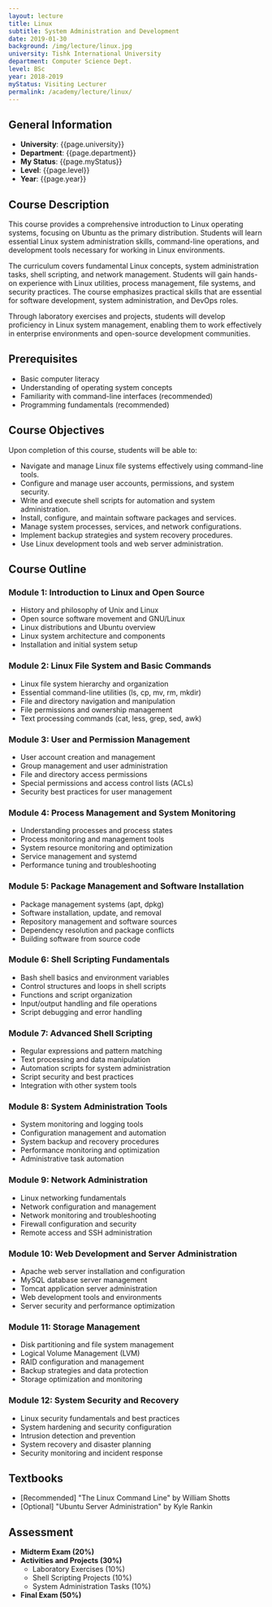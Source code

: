 ```yaml
---
layout: lecture
title: Linux
subtitle: System Administration and Development
date: 2019-01-30
background: /img/lecture/linux.jpg
university: Tishk International University
department: Computer Science Dept.
level: BSc
year: 2018-2019
myStatus: Visiting Lecturer
permalink: /academy/lecture/linux/
---
```


## General Information

- **University**: {{page.university}}
- **Department**: {{page.department}}
- **My Status**: {{page.myStatus}}
- **Level**: {{page.level}}
- **Year**: {{page.year}}

## Course Description

This course provides a comprehensive introduction to Linux operating systems, focusing on Ubuntu as the primary distribution. Students will learn essential Linux system administration skills, command-line operations, and development tools necessary for working in Linux environments.

The curriculum covers fundamental Linux concepts, system administration tasks, shell scripting, and network management. Students will gain hands-on experience with Linux utilities, process management, file systems, and security practices. The course emphasizes practical skills that are essential for software development, system administration, and DevOps roles.

Through laboratory exercises and projects, students will develop proficiency in Linux system management, enabling them to work effectively in enterprise environments and open-source development communities.

## Prerequisites

- Basic computer literacy
- Understanding of operating system concepts
- Familiarity with command-line interfaces (recommended)
- Programming fundamentals (recommended)

## Course Objectives

Upon completion of this course, students will be able to:

- Navigate and manage Linux file systems effectively using command-line tools.
- Configure and manage user accounts, permissions, and system security.
- Write and execute shell scripts for automation and system administration.
- Install, configure, and maintain software packages and services.
- Manage system processes, services, and network configurations.
- Implement backup strategies and system recovery procedures.
- Use Linux development tools and web server administration.

## Course Outline

### Module 1: Introduction to Linux and Open Source

- History and philosophy of Unix and Linux
- Open source software movement and GNU/Linux
- Linux distributions and Ubuntu overview
- Linux system architecture and components
- Installation and initial system setup

### Module 2: Linux File System and Basic Commands

- Linux file system hierarchy and organization
- Essential command-line utilities (ls, cp, mv, rm, mkdir)
- File and directory navigation and manipulation
- File permissions and ownership management
- Text processing commands (cat, less, grep, sed, awk)

### Module 3: User and Permission Management

- User account creation and management
- Group management and user administration
- File and directory access permissions
- Special permissions and access control lists (ACLs)
- Security best practices for user management

### Module 4: Process Management and System Monitoring

- Understanding processes and process states
- Process monitoring and management tools
- System resource monitoring and optimization
- Service management and systemd
- Performance tuning and troubleshooting

### Module 5: Package Management and Software Installation

- Package management systems (apt, dpkg)
- Software installation, update, and removal
- Repository management and software sources
- Dependency resolution and package conflicts
- Building software from source code

### Module 6: Shell Scripting Fundamentals

- Bash shell basics and environment variables
- Control structures and loops in shell scripts
- Functions and script organization
- Input/output handling and file operations
- Script debugging and error handling

### Module 7: Advanced Shell Scripting

- Regular expressions and pattern matching
- Text processing and data manipulation
- Automation scripts for system administration
- Script security and best practices
- Integration with other system tools

### Module 8: System Administration Tools

- System monitoring and logging tools
- Configuration management and automation
- System backup and recovery procedures
- Performance monitoring and optimization
- Administrative task automation

### Module 9: Network Administration

- Linux networking fundamentals
- Network configuration and management
- Network monitoring and troubleshooting
- Firewall configuration and security
- Remote access and SSH administration

### Module 10: Web Development and Server Administration

- Apache web server installation and configuration
- MySQL database server management
- Tomcat application server administration
- Web development tools and environments
- Server security and performance optimization

### Module 11: Storage Management

- Disk partitioning and file system management
- Logical Volume Management (LVM)
- RAID configuration and management
- Backup strategies and data protection
- Storage optimization and monitoring

### Module 12: System Security and Recovery

- Linux security fundamentals and best practices
- System hardening and security configuration
- Intrusion detection and prevention
- System recovery and disaster planning
- Security monitoring and incident response

## Textbooks

- [Recommended] "The Linux Command Line" by William Shotts
- [Optional] "Ubuntu Server Administration" by Kyle Rankin

## Assessment

- **Midterm Exam (20%)**
- **Activities and Projects (30%)**
  - Laboratory Exercises (10%)
  - Shell Scripting Projects (10%)
  - System Administration Tasks (10%)
- **Final Exam (50%)**
